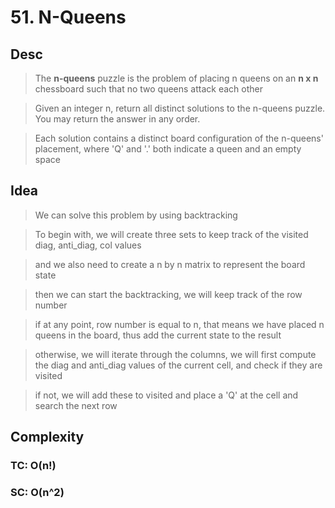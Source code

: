 # 51. N-Queens

## Desc

> The **n-queens** puzzle is the problem of placing n queens on an **n x n** chessboard such that no two queens attack each other

> Given an integer n, return all distinct solutions to the n-queens puzzle. You may return the answer in any order.

> Each solution contains a distinct board configuration of the n-queens' placement, where 'Q' and '.' both indicate a queen and an empty space

## Idea

> We can solve this problem by using backtracking

> To begin with, we will create three sets to keep track of the visited diag, anti_diag, col values

> and we also need to create a n by n matrix to represent the board state

> then we can start the backtracking, we will keep track of the row number

> if at any point, row number is equal to n, that means we have placed n queens in the board, thus add the current state to the result

> otherwise, we will iterate through the columns, we will first compute the diag and anti_diag values of the current cell, and check if they are visited

> if not, we will add these to visited and place a 'Q' at the cell and search the next row

## Complexity

### TC: O(n!)
### SC: O(n^2)